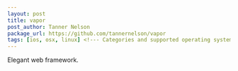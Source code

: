 ```yaml
---
layout: post
title: vapor
post_author: Tanner Nelson
package_url: https://github.com/tannernelson/vapor
tags: [ios, osx, linux] <!--- Categories and supported operating systems. Tags must be manually created before being used. -->
---
```


Elegant web framework.

<!--PKG_END-->
